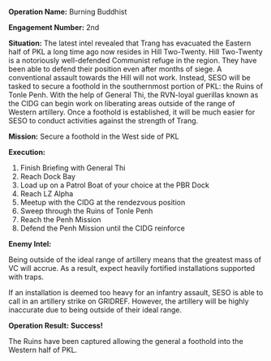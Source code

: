 __Operation Name:__ Burning Buddhist

__Engagement Number:__ 2nd

__Situation:__ The latest intel revealed that Trang has evacuated the Eastern half of PKL a long time ago now resides in Hill Two-Twenty. Hill Two-Twenty is a notoriously well-defended Communist refuge in the region. They have been able to defend their position even after months of siege. A conventional assault towards the Hill will not work. Instead, SESO will be tasked to secure a foothold in the southernmost portion of PKL: the Ruins of Tonle Penh. With the help of General Thi, the RVN-loyal guerillas known as the CIDG can begin work on liberating areas outside of the range of Western artillery. Once a foothold is established, it will be much easier for SESO to conduct activities against the strength of Trang.

__Mission:__ Secure a foothold in the West side of PKL

__Execution:__
1. Finish Briefing with General Thi
2. Reach Dock Bay
3. Load up on a Patrol Boat of your choice at the PBR Dock
4. Reach LZ Alpha
5. Meetup with the CIDG at the rendezvous position
6. Sweep through the Ruins of Tonle Penh
7. Reach the Penh Mission
8. Defend the Penh Mission until the CIDG reinforce

__Enemy Intel:__

Being outside of the ideal range of artillery means that the greatest mass of VC will accrue. As a result, expect heavily fortified installations supported with traps.

If an installation is deemed too heavy for an infantry assault, SESO is able to call in an artillery strike on GRIDREF. However, the artillery will be highly inaccurate due to being outside of their ideal range.

__Operation Result:__ **Success!**

The Ruins have been captured allowing the general a foothold into the Western half of PKL.